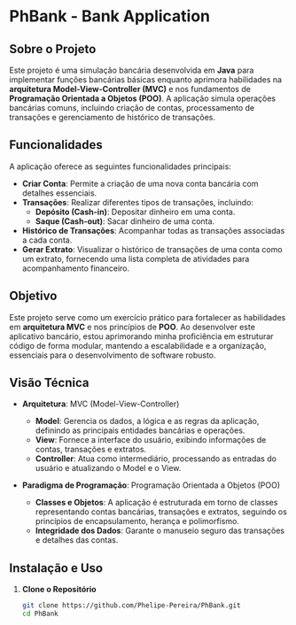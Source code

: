 # PhBank - Bank Application

## Sobre o Projeto

Este projeto é uma simulação bancária desenvolvida em **Java** para implementar funções bancárias básicas enquanto aprimora habilidades na **arquitetura Model-View-Controller (MVC)** e nos fundamentos de **Programação Orientada a Objetos (POO)**. A aplicação simula operações bancárias comuns, incluindo criação de contas, processamento de transações e gerenciamento de histórico de transações.

## Funcionalidades

A aplicação oferece as seguintes funcionalidades principais:

- **Criar Conta**: Permite a criação de uma nova conta bancária com detalhes essenciais.
- **Transações**: Realizar diferentes tipos de transações, incluindo:
  - **Depósito (Cash-in)**: Depositar dinheiro em uma conta.
  - **Saque (Cash-out)**: Sacar dinheiro de uma conta.
- **Histórico de Transações**: Acompanhar todas as transações associadas a cada conta.
- **Gerar Extrato**: Visualizar o histórico de transações de uma conta como um extrato, fornecendo uma lista completa de atividades para acompanhamento financeiro.

## Objetivo

Este projeto serve como um exercício prático para fortalecer as habilidades em **arquitetura MVC** e nos princípios de **POO**. Ao desenvolver este aplicativo bancário, estou aprimorando minha proficiência em estruturar código de forma modular, mantendo a escalabilidade e a organização, essenciais para o desenvolvimento de software robusto.

## Visão Técnica

- **Arquitetura**: MVC (Model-View-Controller)
  - **Model**: Gerencia os dados, a lógica e as regras da aplicação, definindo as principais entidades bancárias e operações.
  - **View**: Fornece a interface do usuário, exibindo informações de contas, transações e extratos.
  - **Controller**: Atua como intermediário, processando as entradas do usuário e atualizando o Model e o View.

- **Paradigma de Programação**: Programação Orientada a Objetos (POO)
  - **Classes e Objetos**: A aplicação é estruturada em torno de classes representando contas bancárias, transações e extratos, seguindo os princípios de encapsulamento, herança e polimorfismo.
  - **Integridade dos Dados**: Garante o manuseio seguro das transações e detalhes das contas.

## Instalação e Uso

1. **Clone o Repositório**
   ```bash
   git clone https://github.com/Phelipe-Pereira/PhBank.git
   cd PhBank
